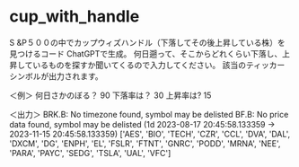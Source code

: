 # cup_with_handle
S &amp;P５００の中でカップウィズハンドル（下落してその後上昇している株）を見つけるコード
ChatGPTで生成。
何日遡って、そこからどれくらい下落し、上昇しているものを探すか聞いてくるので入力してください。
該当のティッカーシンボルが出力されます。

＜例＞
何日さかのぼる？ 90
下落率は？ 30
上昇率は? 15

＜出力＞
BRK.B: No timezone found, symbol may be delisted
BF.B: No price data found, symbol may be delisted (1d 2023-08-17 20:45:58.133359 -> 2023-11-15 20:45:58.133359)
['AES', 'BIO', 'TECH', 'CZR', 'CCL', 'DVA', 'DAL', 'DXCM', 'DG', 'ENPH', 'EL', 'FSLR', 'FTNT', 'GNRC', 'PODD', 'MRNA', 'NEE', 'PARA', 'PAYC', 'SEDG', 'TSLA', 'UAL', 'VFC']
